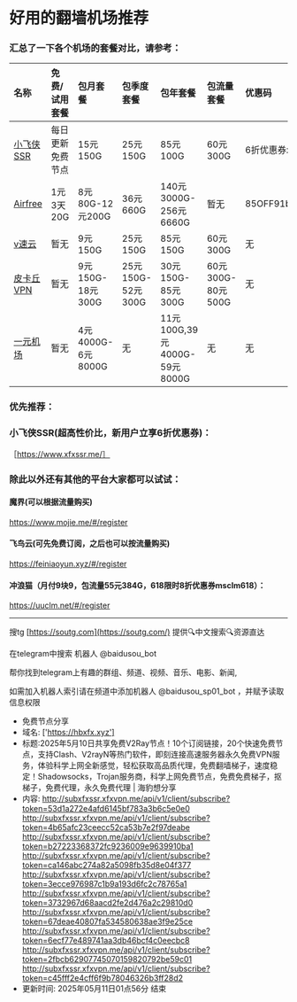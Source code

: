# 好用的翻墙机场推荐
### 汇总了一下各个机场的套餐对比，请参考：
| 名称 | 免费/试用套餐 | 包月套餐 | 包季度套餐 | 包年套餐 | 包流量套餐 | 优惠码 |
| :----- | :----- | :----- | :----- | :----- | :----- | :-----|
| [小飞侠SSR](https://www.xfxssr.me/) | 每日更新免费节点 | 15元150G | 25元150G | 85元100G | 60元300G | 6折优惠券xfxssr1 |
| [Airfree](https://airfree.space/auth/register) | 1元3天20G | 8元80G-12元200G | 36元660G | 140元3000G-256元6660G | 暂无 | 85OFF91b22a25 |
| [v速云](https://www.xfxssr.me/) | 暂无 | 9元150G | 25元150G | 85元150G | 60元300G | 无 |
| [皮卡丘VPN](https://pkqjiasu.com/)                  | 暂无             | 9元150G-18元300G | 25元150G-52元300G | 30元150G-85元300G | 60元300G-80元500G | 无 |
| [一元机场](https://xn--4gq62f52gdss.com/#/register) | 暂无 | 4元4000G-6元8000G | 无 | 11元100G,39元4000G-59元8000G | 无 | 无 |


### 优先推荐：
### 小飞侠SSR(超高性价比，新用户立享6折优惠券)：
［https://www.xfxssr.me/］



### 除此以外还有其他的平台大家都可以试试：

#### 魔界(可以根据流量购买)
https://www.mojie.me/#/register
#### 飞鸟云(可先免费订阅，之后也可以按流量购买)
https://feiniaoyun.xyz/#/register
#### 冲浪猫（月付9块9，包流量55元384G，618限时8折优惠券msclm618）：
https://uuclm.net/#/register

---------------------------------------------------------------------------------------------------------------------------------

搜tg [https://soutg.com](https://soutg.com/) 提供🔍中文搜索🔍资源直达

在telegram中搜索 机器人 @baidusou_bot

帮你找到telegram上有趣的群组、频道、视频、音乐、电影、新闻,

如需加入机器人索引请在频道中添加机器人 @baidusou_sp01_bot ，并赋予读取信息权限

- 免费节点分享 
- 域名: ['https://hbxfx.xyz'] 
- 标题:2025年5月10日共享免费V2Ray节点！10个订阅链接，20个快速免费节点，支持Clash、V2rayN等热门软件，即刻连接高速服务器永久免费VPN服务，体验科学上网全新感觉，轻松获取高品质代理，免费翻墙梯子，速度稳定！Shadowsocks，Trojan服务商，科学上网免费节点，免费免费梯子，抠梯子，免费代理，永久免费代理  |  海豹想分享 
- 内容: 
http://subxfxssr.xfxvpn.me/api/v1/client/subscribe?token=53d1a272e4afd6145bf783a3b6c5e0e0
http://subxfxssr.xfxvpn.me/api/v1/client/subscribe?token=4b65afc23ceecc52ca53b7e2f97deabe
http://subxfxssr.xfxvpn.me/api/v1/client/subscribe?token=b27223368372fc9236009e9639910ba1
http://subxfxssr.xfxvpn.me/api/v1/client/subscribe?token=ca146abc274a82a5098fb35d8e04f377
http://subxfxssr.xfxvpn.me/api/v1/client/subscribe?token=3ecce976987c1b9a193d6fc2c78765a1
http://subxfxssr.xfxvpn.me/api/v1/client/subscribe?token=3732967d68aacd2fe2d476a2c29810d0
http://subxfxssr.xfxvpn.me/api/v1/client/subscribe?token=67deae40807fa534580638ae3f9e25ce
http://subxfxssr.xfxvpn.me/api/v1/client/subscribe?token=6ecf77e489741aa3db46bcf4c0eecbc8
http://subxfxssr.xfxvpn.me/api/v1/client/subscribe?token=2fbcb62907745070159820792be59c01
http://subxfxssr.xfxvpn.me/api/v1/client/subscribe?token=c45fff2e4cff6f9b78046326b3ff28d2 
- 更新时间: 2025年05月11日01点56分 
结束

